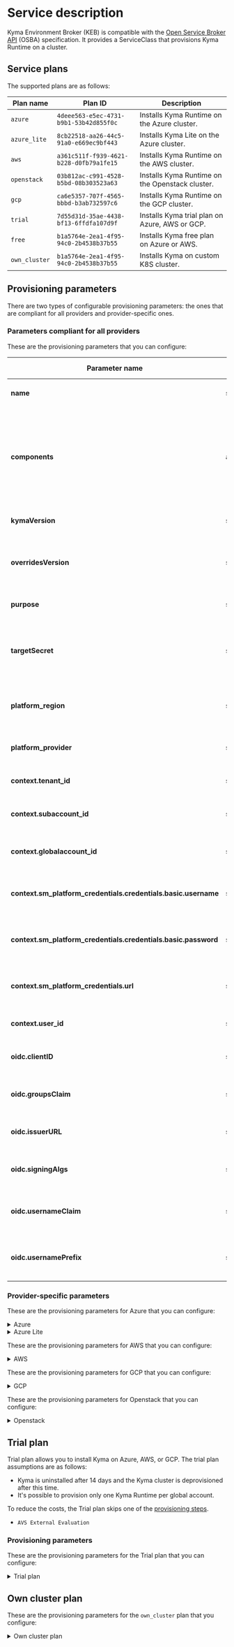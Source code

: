 # Service description

Kyma Environment Broker (KEB) is compatible with the [Open Service Broker API](https://www.openservicebrokerapi.org/) (OSBA) specification. It provides a ServiceClass that provisions Kyma Runtime on a cluster.

## Service plans

The supported plans are as follows:

| Plan name | Plan ID | Description |
|-----------|---------|-------------|
| `azure` | `4deee563-e5ec-4731-b9b1-53b42d855f0c` |Installs Kyma Runtime on the Azure cluster. |
| `azure_lite` | `8cb22518-aa26-44c5-91a0-e669ec9bf443` | Installs Kyma Lite on the Azure cluster. |
| `aws` | `a361c511f-f939-4621-b228-d0fb79a1fe15` | Installs Kyma Runtime on the AWS cluster. |
| `openstack` | `03b812ac-c991-4528-b5bd-08b303523a63` | Installs Kyma Runtime on the Openstack cluster. |
| `gcp` | `ca6e5357-707f-4565-bbbd-b3ab732597c6` | Installs Kyma Runtime on the GCP cluster. |
| `trial` | `7d55d31d-35ae-4438-bf13-6ffdfa107d9f` | Installs Kyma trial plan on Azure, AWS or GCP. |
| `free` | `b1a5764e-2ea1-4f95-94c0-2b4538b37b55` | Installs Kyma free plan on Azure or AWS. |
| `own_cluster` | `b1a5764e-2ea1-4f95-94c0-2b4538b37b55` | Installs Kyma on custom K8S cluster. |

## Provisioning parameters

There are two types of configurable provisioning parameters: the ones that are compliant for all providers and provider-specific ones.

### Parameters compliant for all providers

These are the provisioning parameters that you can configure:

| Parameter name | Type | Description | Required | Default value |
|----------------|-------|-------------|:----------:|---------------|
| **name** | string | Specifies the name of the cluster. | Yes | None |
| **components** | array | Defines optional components that are installed in a Kyma Runtime. The possible values are `kiali` and `tracing`. | No | [] |
| **kymaVersion** | string | Provides a Kyma version on demand. | No | None |
| **overridesVersion** | string | Provides an overrides version for a specific Kyma version. | No | None |
| **purpose** | string | Provides a purpose for an SKR. | No | None |
| **targetSecret** | string | Provides the name of the Secret that contains hyperscaler's credentials for an SKR. | No | None |
| **platform_region** | string | Defines the platform region that is sent in the request path. | No | None |
| **platform_provider** | string | Defines the platform provider for an SKR. | No | None |
| **context.tenant_id** | string | Provides a tenant ID for an SKR. | No | None |
| **context.subaccount_id** | string | Provides a subaccount ID for an SKR. | No | None |
| **context.globalaccount_id** | string | Provides a global account ID for an SKR. | No | None |
| **context.sm_platform_credentials.credentials.basic.username** | string | Provides the Service Manager username for an SKR. | No | None |
| **context.sm_platform_credentials.credentials.basic.password** | string | Provides the Service Manager password for an SKR. | No | None |
| **context.sm_platform_credentials.url** | string | Provides the Service Manager URL for an SKR. | No | None |
| **context.user_id** | string | Provides a user ID for an SKR. | No | None |
| **oidc.clientID** | string | Provides an OIDC client ID for an SKR. | No | None |
| **oidc.groupsClaim** | string | Provides an OIDC groups claim for an SKR. | No | `groups` |
| **oidc.issuerURL** | string | Provides an OIDC issuer URL for an SKR. | No | None |
| **oidc.signingAlgs** | string | Provides the OIDC signing algorithms for an SKR. | No | `RS256` |
| **oidc.usernameClaim** | string | Provides an OIDC username claim for an SKR. | No | `email` |
| **oidc.usernamePrefix** | string | Provides an OIDC username prefix for an SKR. | No | None |

### Provider-specific parameters

These are the provisioning parameters for Azure that you can configure:

<div tabs name="azure-plans" group="azure-plans">
  <details>
  <summary label="azure-plan">
  Azure
  </summary>

| Parameter name | Type | Description | Required | Default value |
| ---------------|-------|-------------|:----------:|---------------|
| **machineType** | string | Specifies the provider-specific virtual machine type. | No | `Standard_D8_v3` |
| **volumeSizeGb** | int | Specifies the size of the root volume. | No | `50` |
| **region** | string | Defines the cluster region. | No | `westeurope` |
| **zones** | string | Defines the list of zones in which Runtime Provisioner creates a cluster. | No | `["1"]` |
| **autoScalerMin[<sup>1</sup>](#update)** | int | Specifies the minimum number of virtual machines to create. | No | `2` |
| **autoScalerMax[<sup>1</sup>](#update)** | int | Specifies the maximum number of virtual machines to create, up to `40` allowed. | No | `10` |
| **maxSurge[<sup>1</sup>](#update)** | int | Specifies the maximum number of virtual machines that are created during an update. | No | `4` |
| **maxUnavailable[<sup>1</sup>](#update)** | int | Specifies the maximum number of VMs that can be unavailable during an update. | No | `1` |

  </details>
  <details>
  <summary label="azure-lite-plan">
  Azure Lite
  </summary>

| Parameter name | Type | Description | Required | Default value |
| ---------------|-------|-------------|:----------:|---------------|
| **machineType** | string | Specifies the provider-specific virtual machine type. | No | `Standard_D4_v3` |
| **volumeSizeGb** | int | Specifies the size of the root volume. | No | `50` |
| **region** | string | Defines the cluster region. | No | `westeurope` |
| **zones** | string | Defines the list of zones in which Runtime Provisioner creates a cluster. | No | `["1"]` |
| **autoScalerMin[<sup>1</sup>](#update)** | int | Specifies the minimum number of virtual machines to create. | No | `2` |
| **autoScalerMax[<sup>1</sup>](#update)** | int | Specifies the maximum number of virtual machines to create, up to `40` allowed. | No | `10` |
| **maxSurge[<sup>1</sup>](#update)** | int | Specifies the maximum number of virtual machines that are created during an update. | No | `4` |
| **maxUnavailable[<sup>1</sup>](#update)** | int | Specifies the maximum number of VMs that can be unavailable during an update. | No | `1` |

 </details>
 </div>

These are the provisioning parameters for AWS that you can configure:
<div tabs name="aws-plans" group="aws-plans">
  <details>
  <summary label="aws-plan">
  AWS
  </summary>

| Parameter name | Type | Description | Required | Default value |
| ---------------|-------|-------------|:----------:|---------------|
| **machineType** | string | Specifies the provider-specific virtual machine type. | No | `m5.2xlarge` |
| **volumeSizeGb** | int | Specifies the size of the root volume. | No | `50` |
| **region** | string | Defines the cluster region. | No | `westeurope` |
| **zones** | string | Defines the list of zones in which Runtime Provisioner creates a cluster. | No | `["1"]` |
| **autoScalerMin[<sup>1</sup>](#update)** | int | Specifies the minimum number of virtual machines to create. | No | `3` |
| **autoScalerMax[<sup>1</sup>](#update)** | int | Specifies the maximum number of virtual machines to create, up to `40` allowed. | No | `10` |
| **maxSurge[<sup>1</sup>](#update)** | int | Specifies the maximum number of virtual machines that are created during an update. | No | `4` |
| **maxUnavailable[<sup>1</sup>](#update)** | int | Specifies the maximum number of virtual machines that can be unavailable during an update. | No | `1` |

  </details>
 </div>

These are the provisioning parameters for GCP that you can configure:

<div tabs name="gcp-plans" group="gcp-plans">
  <details>
  <summary label="gcp-plan">
  GCP
  </summary>

| Parameter name | Type | Description | Required | Default value |
| ---------------|-------|-------------|:----------:|---------------|
| **machineType** | string | Specifies the provider-specific virtual machine type. | No | `n2-standard-8` |
| **volumeSizeGb** | int | Specifies the size of the root volume. | No | `30` |
| **region** | string | Defines the cluster region. | No | `europe-west3` |
| **zones** | string | Defines the list of zones in which Runtime Provisioner creates a cluster. | No | `["a"]` |
| **autoScalerMin[<sup>1</sup>](#update)** | int | Specifies the minimum number of virtual machines to create. | No | `3` |
| **autoScalerMax[<sup>1</sup>](#update)** | int | Specifies the maximum number of virtual machines to create. | No | `4` |
| **maxSurge[<sup>1</sup>](#update)** | int | Specifies the maximum number of virtual machines that are created during an update. | No | `4` |
| **maxUnavailable[<sup>1</sup>](#update)** | int | Specifies the maximum number of VMs that can be unavailable during an update. | No | `1` |

 </details>
 </div>

These are the provisioning parameters for Openstack that you can configure:

<div tabs name="openstack-plans" group="openstack-plans">
  <details>
  <summary label="openstack-plan">
  Openstack
  </summary>

| Parameter name | Type | Description | Required | Default value |
| ---------------|-------|-------------|:----------:|---------------|
| **machineType** | string | Specifies the provider-specific virtual machine type. | No | `m2.xlarge` |
| **volumeSizeGb** | int | Specifies the size of the root volume. | No | `30` |
| **region** | string | Defines the cluster region. | No | `europe-west4` |
| **zones** | string | Defines the list of zones in which Runtime Provisioner creates a cluster. | No | `["a"]` |
| **autoScalerMin[<sup>1</sup>](#update)** | int | Specifies the minimum number of virtual machines to create. | No | `2` |
| **autoScalerMax[<sup>1</sup>](#update)** | int | Specifies the maximum number of virtual machines to create. | No | `10` |
| **maxSurge[<sup>1</sup>](#update)** | int | Specifies the maximum number of virtual machines that are created during an update. | No | `4` |
| **maxUnavailable[<sup>1</sup>](#update)** | int | Specifies the maximum number of virtual machines that can be unavailable during an update. | No | `1` |

 </details>
 </div>


## Trial plan

Trial plan allows you to install Kyma on Azure, AWS, or GCP. The trial plan assumptions are as follows:
- Kyma is uninstalled after 14 days and the Kyma cluster is deprovisioned after this time.
- It's possible to provision only one Kyma Runtime per global account.

To reduce the costs, the Trial plan skips one of the [provisioning steps](./03-03-runtime-operations.md#provisioning).

- `AVS External Evaluation` 

### Provisioning parameters

These are the provisioning parameters for the Trial plan that you can configure:

<div tabs name="trial-plan" group="trial-plan">
  <details>
  <summary label="trial-plan">
  Trial plan
  </summary>

| Parameter name | Type | Description | Required | Possible values| Default value |
| ---------------|-------|-------------|----------|---------------|---------------|
| **name** | string | Specifies the name of the Kyma Runtime. | Yes | Any string| None |
| **region** | string | Defines the cluster region. | No | `europe`,`us`, `asia` | Calculated from the platform region |
| **provider** | string | Specifies the cloud provider used during provisioning. | No | `Azure`, `AWS`, `GCP` | `Azure` |
| **context.active** | string | Specifies if the SKR should be suspended or unsuspended. | `true`, `false` | None |

The **region** parameter is optional. If not specified, the region is calculated from platform region specified in this path:
```shell
/oauth/{platform-region}/v2/service_instances/{instance_id}
```
The mapping between the platform region and the provider region (Azure, AWS or GCP) is defined in the configuration file in the **APP_TRIAL_REGION_MAPPING_FILE_PATH** environment variable. If the platform region is not defined, the default value is `europe`.

 </details>
 </div>

## Own cluster plan

These are the provisioning parameters for the `own_cluster` plan that you configure:

<div tabs name="own_cluster-plan" group="own_cluster-plan">
  <details>
  <summary label="own_cluster-plan">
  Own cluster plan
  </summary>

| Parameter name | Type | Description | Required | Default value |
| ---------------|-------|-------------|----------|---------------|
| **kubeconfig** | string | Kubeconfig that points to the cluster where you install Kyma. | Yes | None |
| **shootDomain** | string | Domain of the shoot where you install Kyma. | Yes | None |
| **shootName** | string | Name of the shoot where you install Kyma. | Yes | None |

## Preview cluster plan

These are the provisioning parameters for the `preview` plan that you configure:

<div tabs name="own_cluster-plan" group="own_cluster-plan">
  <details>
  <summary label="own_cluster-plan">
  Own cluster plan
  </summary>
</details>
</div>

| Parameter name | Type | Description | Required | Default value |
| ---------------|-------|-------------|:----------:|---------------|
| **machineType** | string | Specifies the provider-specific virtual machine type. | No | `m5.2xlarge` |
| **volumeSizeGb** | int | Specifies the size of the root volume. | No | `50` |
| **region** | string | Defines the cluster region. | No | `westeurope` |
| **zones** | string | Defines the list of zones in which Runtime Provisioner creates a cluster. | No | `["1"]` |
| **autoScalerMin[<sup>1</sup>](#update)** | int | Specifies the minimum number of virtual machines to create. | No | `3` |
| **autoScalerMax[<sup>1</sup>](#update)** | int | Specifies the maximum number of virtual machines to create, up to `40` allowed. | No | `10` |
| **maxSurge[<sup>1</sup>](#update)** | int | Specifies the maximum number of virtual machines that are created during an update. | No | `4` |
| **maxUnavailable[<sup>1</sup>](#update)** | int | Specifies the maximum number of virtual machines that can be unavailable during an update. | No | `1` |

